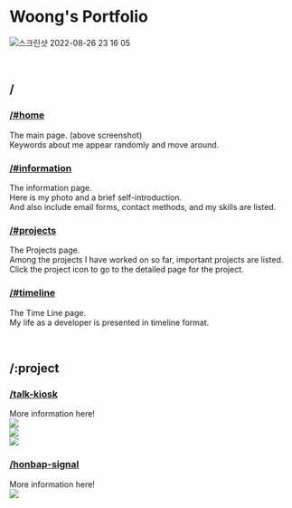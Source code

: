 # Woong's Portfolio

![스크린샷 2022-08-26 23 16 05](https://user-images.githubusercontent.com/66172061/186924124-00ccd971-f00e-4e0e-8f98-a6620f951f05.png)

<br />

## /
### [/#home](https://wjlee611.github.io/portfolio/#home)
The main page. (above screenshot)\
Keywords about me appear randomly and move around.

### [/#information](https://wjlee611.github.io/portfolio/#information)
The information page.\
Here is my photo and a brief self-introduction.\
And also include email forms, contact methods, and my skills are listed.

### [/#projects](https://wjlee611.github.io/portfolio/#projects)
The Projects page.\
Among the projects I have worked on so far, important projects are listed.\
Click the project icon to go to the detailed page for the project.

### [/#timeline](https://wjlee611.github.io/portfolio/#timeline)
The Time Line page.\
My life as a developer is presented in timeline format.

<br />

## /:project
### [/talk-kiosk](https://wjlee611.github.io/portfolio/talk-kiosk)
More information here!\
<a href="https://github.com/Fantastic5-Team/talk-kiosk-client" target="_blank">
  <img src="https://img.shields.io/badge/GitHub-talk--kiosk--client-brightgreen?style=for-the-badge&logo=github" />
</a>\
<a href="https://github.com/Fantastic5-Team/talk-kiosk-server" target="_blank">
  <img src="https://img.shields.io/badge/GitHub-talk--kiosk--server-brightgreen?style=for-the-badge&logo=github" />
</a>\
<a href="https://github.com/Fantastic5-Team/talk-kiosk-flask_server" target="_blank">
  <img src="https://img.shields.io/badge/GitHub-talk--kiosk--flask_server-brightgreen?style=for-the-badge&logo=github" />
</a>

### [/honbap-signal](https://wjlee611.github.io/portfolio/honbap-signal)
More information here!\
<a href="https://github.com/MadMax-Team/honbap_signal_server" target="_blank">
  <img src="https://img.shields.io/badge/GitHub-honbap--signal--server-brightgreen?style=for-the-badge&logo=github" />
</a>
